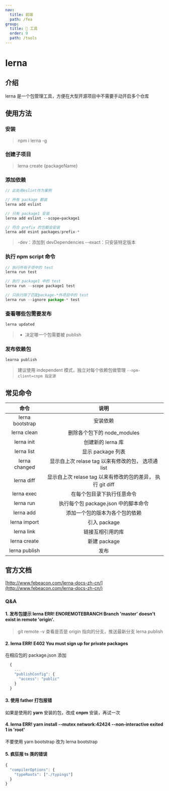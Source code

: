 ```yaml
---
nav:
  title: 前端
  path: /fea
group:
  title: 💊 工具
  order: 9
  path: /tools
---
```


# lerna

## 介绍

lerna 是一个包管理工具，方便在大型开源项目中不需要手动开启多个仓库

## 使用方法

### 安装

> npm i lerna -g

### 创建子项目

> lerna create {packageName}

### 添加依赖

```javascript
// 此处用eslint作为案例

// 所有 package 都装
lerna add eslint

// 只有 package1 安装
lerna add eslint --scope=package1

// 符合 prefix 的包都会安装
lerna add esint packages/prefix-*
```

> -dev：添加到 devDependencies
> --exact：只安装特定版本

### 执行 npm script 命令

```javascript
// 执行所有子项中的 test
lerna run test

// 执行 package1 中的 test
lerna run --scope package1 test

// 只执行除了匹配package-*外项目中的 test
lerna run --ignore package-* test

```

### 查看哪些包需要发布

```javascript
lerna updated
```

> - 决定哪一个包需要被 publish

### 发布依赖包

```javascript
learna publish
```

> 建议使用 independent 模式，独立对每个依赖包做管理
> `--npm-client=cnpm 指定源`

## 常见命令

|        命令         |                            说明                            |
| :-----------------: | :--------------------------------------------------------: |
|   lerna bootstrap   |                          安装依赖                          |
|     lerna clean     |                删除各个包下的 node_modules                 |
|     lerna init      |                     创建新的 lerna 库                      |
|     lerna list      |                     显示 package 列表                      |
|    lerna changed    |     显示自上次 relase tag 以来有修改的包， 选项通 list     |
|     lerna diff      | 显示自上次 relase tag 以来有修改的包的差异， 执行 git diff |
|     lerna exec      |                 在每个包目录下执行任意命令                 |
| lerna run <commond> |            执行每个包 package.json 中的脚本命令            |
|      lerna add      |               添加一个包的版本为各个包的依赖               |
|    lerna import     |                        引入 package                        |
|     lerna link      |                      链接互相引用的库                      |
|    lerna create     |                        新建 package                        |
|    lerna publish    |                            发布                            |

## 官方文档

[http://www.febeacon.com/lerna-docs-zh-cn/](http://www.febeacon.com/lerna-docs-zh-cn/)

### Q&A

#### 1. 发布包提示 lerna ERR! ENOREMOTEBRANCH Branch 'master' doesn't exist in remote 'origin'.

> git remote -v 查看是否是 origin 指向的分支，推送最新分支
> lerna publish

#### 2. lerna ERR! E402 You must sign up for private packages

在相应包的 package.json 添加

```js
  {
    ...
    "publishConfig": {
      "access": "public"
    }
  }
```

#### 3. 使用 father 打包报错

如果是使用的 **yarn** 安装的包，改成 **cnpm** 安装，再试一次

#### 4. lerna ERR! yarn install --mutex network:42424 --non-interactive exited 1 in 'root'

不要使用 yarn bootstrap 改为 lerna bootstrap

#### 5. 疯狂报 ts 类的错误

```js
{
  "compilerOptions": {
    "typeRoots": ["./typings"]
  }
}
```
